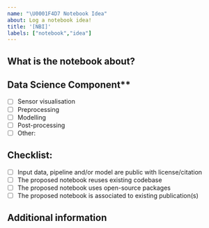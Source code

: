 ```yaml
---
name: "\U0001F4D7 Notebook Idea"
about: Log a notebook idea!
title: '[NBI]'
labels: ["notebook","idea"]
---
```


<!--- Thanks for taking the time to log a notebook idea! -->
<!--- Please go through the sections below -->

## What is the notebook about?
<!--- Provide further context of the purpose of the notebook -->
<!--- Where possible describe data sources (and links), packages, codebase, etc -->

## Data Science Component**
<!--- Mark a single option applicable for the notebook. -->
<!--- If other, please specify -->

- [ ] Sensor visualisation
- [ ] Preprocessing
- [ ] Modelling
- [ ] Post-processing
- [ ] Other: 

## Checklist:
<!--- The checklist will allow us having an early diagnosis of the feasibility of the notebook. -->
<!--- Go over all the following points, and put an `x` in all the boxes that apply. -->
<!--- If you're unsure about any of these, don't hesitate to ask. We're here to help! -->

- [ ] Input data, pipeline and/or model are public with license/citation
- [ ] The proposed notebook reuses existing codebase
- [ ] The proposed notebook uses open-source packages
- [ ] The proposed notebook is associated to existing publication(s)

## Additional information 
<!--- Add any other context about the notebook here. For instance, how can we get in touch with you if we need more info? -->